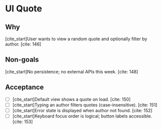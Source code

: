 # UI Quote

## Why
[cite_start]User wants to view a random quote and optionally filter by author. [cite: 146]

## Non-goals
[cite_start]No persistence; no external APIs this week. [cite: 148]

## Acceptance
- [ ] [cite_start]Default view shows a quote on load. [cite: 150]
- [ ] [cite_start]Typing an author filters quotes (case-insensitive). [cite: 151]
- [ ] [cite_start]Error state is displayed when author not found. [cite: 152]
- [ ] [cite_start]Keyboard focus order is logical; button labels accessible. [cite: 153]